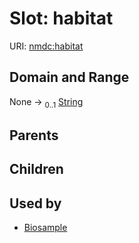 
# Slot: habitat




URI: [nmdc:habitat](https://microbiomedata/meta/habitat)


## Domain and Range

None &#8594;  <sub>0..1</sub> [String](types/String.md)

## Parents


## Children


## Used by

 * [Biosample](Biosample.md)
